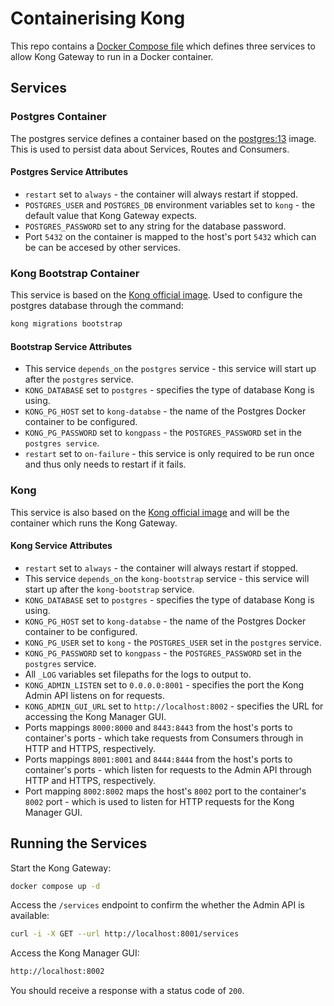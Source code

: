 # Containerising Kong

This repo contains a [Docker Compose file](docker-compose.yaml) which defines three services to allow Kong Gateway to run in a Docker container.

## Services

### Postgres Container

The postgres service defines a container based on the [postgres:13](https://hub.docker.com/layers/library/postgres/13/images/sha256-88dbeb451d370c97d8a19a58d550a6ab62048faa0f1a3187a9e265317241d2e6?context=explore) image. This is used to persist data about Services, Routes and Consumers.

#### Postgres Service Attributes

- `restart` set to `always` - the container will always restart if stopped.
- `POSTGRES_USER` and `POSTGRES_DB` environment variables set to `kong` - the default value that Kong Gateway expects.
- `POSTGRES_PASSWORD` set to any string for the database password.
- Port `5432` on the container is mapped to the host's port `5432` which can be can be accesed by other services.

### Kong Bootstrap Container

This service is based on the [Kong official image](https://hub.docker.com/_/kong). Used to configure the postgres database through the command:  

```bash
kong migrations bootstrap
```

#### Bootstrap Service Attributes

- This service `depends_on` the `postgres` service - this service will start up after the `postgres` service.
- `KONG_DATABASE` set to `postgres` - specifies the type of database Kong is using.
- `KONG_PG_HOST` set to `kong-databse` - the name of the Postgres Docker container to be configured.
- `KONG_PG_PASSWORD` set to `kongpass` - the `POSTGRES_PASSWORD` set in the `postgres service`.
- `restart` set to `on-failure` - this service is only required to be run once and thus only needs to restart if it fails.

### Kong

This service is also based on the [Kong official image](https://hub.docker.com/_/kong) and will be the container which runs the Kong Gateway.

#### Kong Service Attributes

- `restart` set to `always` - the container will always restart if stopped.
- This service `depends_on` the `kong-bootstrap` service - this service will start up after the `kong-bootstrap` service.
- `KONG_DATABASE` set to `postgres` - specifies the type of database Kong is using.
- `KONG_PG_HOST` set to `kong-databse` - the name of the Postgres Docker container to be configured.
- `KONG_PG_USER` set to `kong` - the `POSTGRES_USER` set in the `postgres` service.
- `KONG_PG_PASSWORD` set to `kongpass` - the `POSTGRES_PASSWORD` set in the `postgres` service.
- All `_LOG` variables set filepaths for the logs to output to.
- `KONG_ADMIN_LISTEN` set to `0.0.0.0:8001` - specifies the port the Kong Admin API listens on for requests.
- `KONG_ADMIN_GUI_URL` set to `http://localhost:8002` - specifies the URL for accessing the Kong Manager GUI.
- Ports mappings `8000:8000` and `8443:8443` from the host's ports to container's ports - which take requests from Consumers through in HTTP and HTTPS, respectively.
- Ports mappings `8001:8001` and `8444:8444` from the host's ports to container's ports - which listen for requests to the Admin API through HTTP and HTTPS, respectively.
- Port mapping `8002:8002` maps the host's `8002` port to the container's `8002` port - which is used to listen for HTTP requests for the Kong Manager GUI.

## Running the Services

Start the Kong Gateway:

```bash
docker compose up -d
```

Access the `/services` endpoint to confirm the whether the Admin API is available:

```bash
curl -i -X GET --url http://localhost:8001/services
```

Access the Kong Manager GUI:

```txt
http://localhost:8002
```

You should receive a response with a status code of `200`.
